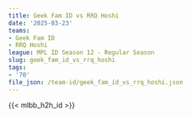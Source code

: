 ```yaml
---
title: Geek Fam ID vs RRQ Hoshi
date: '2025-03-23'
teams:
- Geek Fam ID
- RRQ Hoshi
league: MPL ID Season 12 - Regular Season
slug: geek_fam_id_vs_rrq_hoshi
tags:
- '70'
file_json: /team-id/geek_fam_id_vs_rrq_hoshi.json
---
```


{{< mlbb_h2h_id >}}
